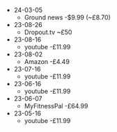 - 24-03-05
	- Ground news -$9.99 (~£8.70)
- 23-08-26
	- Dropout.tv ~£50
- 23-08-16
	- youtube -£11.99
- 23-08-02
	- Amazon -£4.49
- 23-07-16
	- youtube -£11.99
- 23-06-16
	- youtube -£11.99
- 23-06-07
	- MyFitnessPal -£64.99
- 23-05-16
	- youtube -£11.99

